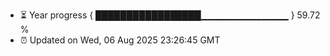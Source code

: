 - ⏳ Year progress { █████████████████▁▁▁▁▁▁▁▁▁▁▁▁▁ } 59.72 %
- ⏰ Updated on Wed, 06 Aug 2025 23:26:45 GMT

